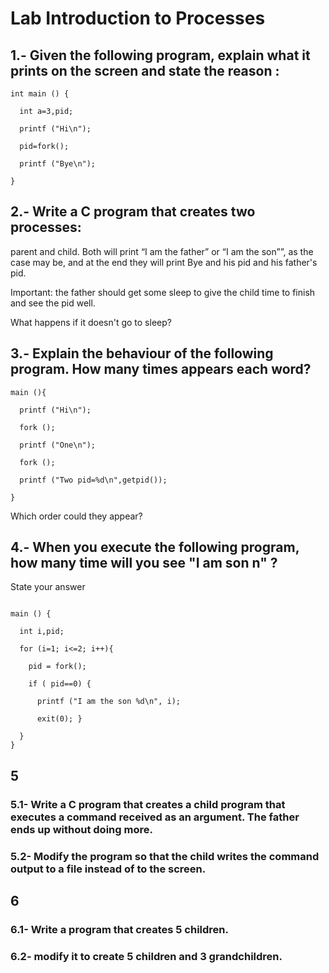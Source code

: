 # Lab Introduction to Processes

##  1.- Given the following program, explain what it prints on the screen and state the reason :

````
int main () {

  int a=3,pid;

  printf ("Hi\n");

  pid=fork();

  printf ("Bye\n");

}
````

##  2.- Write a C program that creates two processes:

parent and child. Both will print “I am the father” or “I am the son””, as the case may be, and at the end they will print Bye and his pid and his father's
pid.

Important: the father should get some sleep to give the child time to finish and see the pid well. 

What happens if it doesn't go to sleep?

##  3.- Explain the behaviour of the following program. How many times appears each word?

````
main (){

  printf ("Hi\n");

  fork ();

  printf ("One\n");

  fork ();

  printf ("Two pid=%d\n",getpid());

}
````

Which order could they appear?

##  4.- When you execute the following program, how many time will you see "I am son n" ? 

State your answer

````

main () {

  int i,pid;

  for (i=1; i<=2; i++){

    pid = fork();

    if ( pid==0) {

      printf ("I am the son %d\n", i);

      exit(0); }

  }
}

````
##  5

### 5.1- Write a C program that creates a child program that executes a command received as an argument. The father ends up without doing more.

###  5.2- Modify the program so that the child writes the command output to a file instead of to the screen.

##  6

###  6.1- Write a program that creates 5 children.

###  6.2- modify it to create 5 children and 3 grandchildren.


